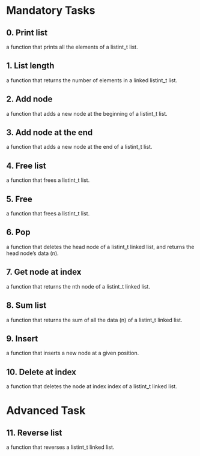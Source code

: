 <h1> Mandatory Tasks </h1>

## 0. Print list
a function that prints all the elements of a listint_t list.
## 1. List length
a function that returns the number of elements in a linked listint_t list.
## 2. Add node
a function that adds a new node at the beginning of a listint_t list.
## 3. Add node at the end
a function that adds a new node at the end of a listint_t list.
## 4. Free list
a function that frees a listint_t list.
## 5. Free
a function that frees a listint_t list.
## 6. Pop
 a function that deletes the head node of a listint_t linked list, and returns the head node’s data (n).
## 7. Get node at index
a function that returns the nth node of a listint_t linked list.
## 8. Sum list
a function that returns the sum of all the data (n) of a listint_t linked list.
## 9. Insert
a function that inserts a new node at a given position.
## 10. Delete at index
a function that deletes the node at index index of a listint_t linked list.

<h1> Advanced Task </h1>

## 11. Reverse list
a function that reverses a listint_t linked list.
